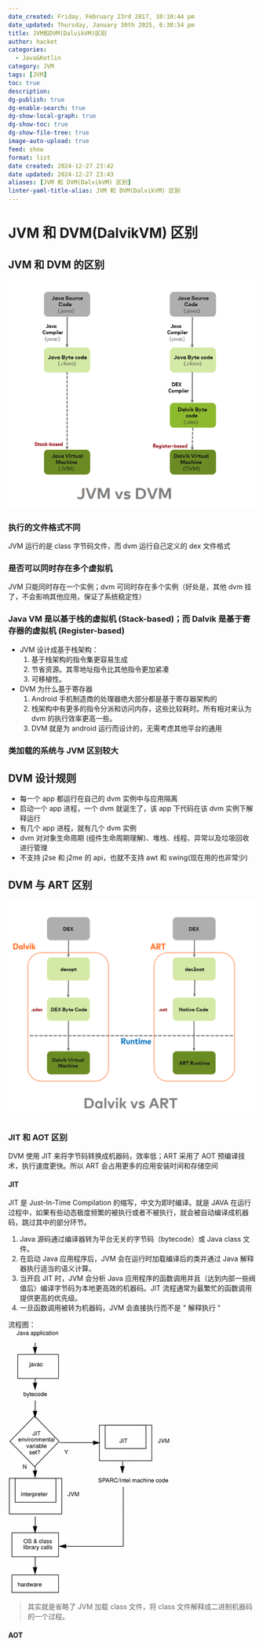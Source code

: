 ```yaml
---
date_created: Friday, February 23rd 2017, 10:10:44 pm
date_updated: Thursday, January 30th 2025, 6:38:54 pm
title: JVM和DVM(DalvikVM)区别
author: hacket
categories:
  - Java&Kotlin
category: JVM
tags: [JVM]
toc: true
description: 
dg-publish: true
dg-enable-search: true
dg-show-local-graph: true
dg-show-toc: true
dg-show-file-tree: true
image-auto-upload: true
feed: show
format: list
date created: 2024-12-27 23:42
date updated: 2024-12-27 23:43
aliases: [JVM 和 DVM(DalvikVM) 区别]
linter-yaml-title-alias: JVM 和 DVM(DalvikVM) 区别
---
```


# JVM 和 DVM(DalvikVM) 区别

## JVM 和 DVM 的区别

![jpq8u](https://raw.githubusercontent.com/hacket/ObsidianOSS/master/obsidian/jpq8u.png)

### 执行的文件格式不同

JVM 运行的是 class 字节码文件，而 dvm 运行自己定义的 dex 文件格式

### 是否可以同时存在多个虚拟机

JVM 只能同时存在一个实例；dvm 可同时存在多个实例（好处是，其他 dvm 挂了，不会影响其他应用，保证了系统稳定性）

### Java VM 是以基于栈的虚拟机 (Stack-based)；而 Dalvik 是基于寄存器的虚拟机 (Register-based)

- JVM 设计成基于栈架构：
  1. 基于栈架构的指令集更容易生成
  2. 节省资源。其零地址指令比其他指令更加紧凑
  3. 可移植性。
- DVM 为什么基于寄存器
  1. Android 手机制造商的处理器绝大部分都是基于寄存器架构的
  2. 栈架构中有更多的指令分派和访问内存，这些比较耗时。所有相对来认为 dvm 的执行效率更高一些。
  3. DVM 就是为 android 运行而设计的，无需考虑其他平台的通用

### 类加载的系统与 JVM 区别较大

## DVM 设计规则

- 每一个 app 都运行在自己的 dvm 实例中与应用隔离
- 启动一个 app 进程，一个 dvm 就诞生了，该 app 下代码在该 dvm 实例下解释运行
- 有几个 app 进程，就有几个 dvm 实例
- dvm 对对象生命周期 (组件生命周期理解)、堆栈、线程、异常以及垃圾回收进行管理
- 不支持 j2se 和 j2me 的 api，也就不支持 awt 和 swing(现在用的也非常少)

## DVM 与 ART 区别

![a8jmw](https://raw.githubusercontent.com/hacket/ObsidianOSS/master/obsidian/a8jmw.png)

### JIT 和 AOT 区别

DVM 使用 JIT 来将字节码转换成机器码，效率低；ART 采用了 AOT 预编译技术，执行速度更快。所以 ART 会占用更多的应用安装时间和存储空间

#### JIT

JIT 是 Just-In-Time Compilation 的缩写，中文为即时编译。就是 JAVA 在运行过程中，如果有些动态极度频繁的被执行或者不被执行，就会被自动编译成机器码，跳过其中的部分环节。

1. Java 源码通过编译器转为平台无关的字节码（bytecode）或 Java class 文件。
2. 在启动 Java 应用程序后，JVM 会在运行时加载编译后的类并通过 Java 解释器执行适当的语义计算。
3. 当开启 JIT 时，JVM 会分析 Java 应用程序的函数调用并且（达到内部一些阀值后）编译字节码为本地更高效的机器码。JIT 流程通常为最繁忙的函数调用提供更高的优先级。
4. 一旦函数调用被转为机器码，JVM 会直接执行而不是 " 解释执行 "

流程图：<br>![1g7it](https://raw.githubusercontent.com/hacket/ObsidianOSS/master/obsidian/1g7it.png)

> 其实就是省略了 JVM 加载 class 文件，将 class 文件解释成二进制机器码的一个过程。

#### AOT
